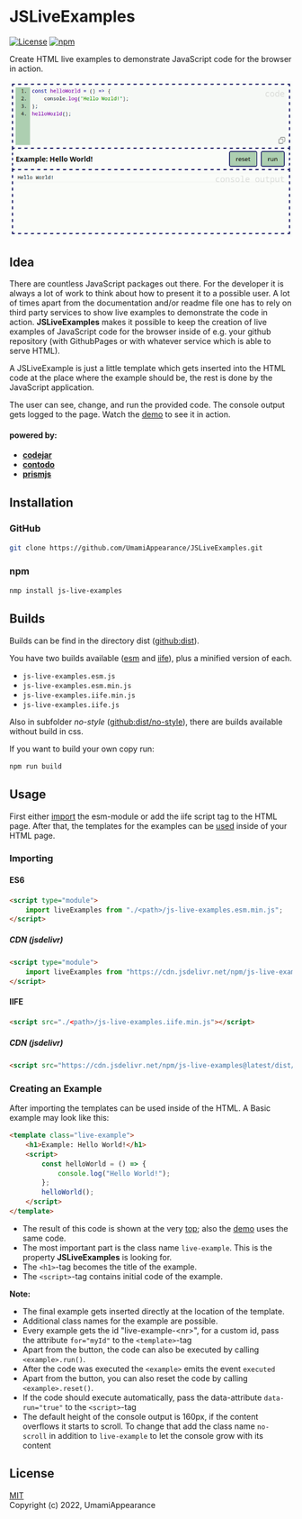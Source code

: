 # JSLiveExamples

[![License](https://img.shields.io/github/license/UmamiAppearance/JSLiveExamples?color=009911&style=for-the-badge)](./LICENSE)
[![npm](https://img.shields.io/npm/v/js-live-examples?color=%23009911&style=for-the-badge)](https://www.npmjs.com/package/js-live-examples)

Create HTML live examples to demonstrate JavaScript code for the browser in action.

[![JSLiveExamples-Image](https://github.com/UmamiAppearance/JSLiveExamples/blob/main/media/JSLiveExamples.gif?raw=true)](https://umamiappearance.github.io/JSLiveExamples/examples/demo.html)

## Idea
There are countless JavaScript packages out there. For the developer it is always a lot of work to think about how to present it to a possible user. A lot of times apart from the documentation and/or readme file one has to rely on third party services to show live examples to demonstrate the code in action. **JSLiveExamples** makes it possible to keep the creation of live examples of JavaScript code for the browser inside of e.g. your github repository (with GithubPages or with whatever service which is able to serve HTML).  
  
A JSLiveExample is just a little template which gets inserted into the HTML code at the place where the example should be, the rest is done by the JavaScript application.  
  
The user can see, change, and run the provided code. The console output gets logged to the page. Watch the [demo](https://umamiappearance.github.io/JSLiveExamples/examples/demo.html) to see it in action.

#### powered by:
 - [**codejar**](https://github.com/antonmedv/codejar)
 - [**contodo**](https://github.com/UmamiAppearance/contodo)
 - [**prismjs**](https://github.com/PrismJS/prism)


## Installation
### GitHub
```sh
git clone https://github.com/UmamiAppearance/JSLiveExamples.git
```

### npm
```sh
nmp install js-live-examples
```

## Builds
Builds can be find in the directory dist ([github:dist](https://github.com/UmamiAppearance/JSLiveExamples/tree/main/dist)). 

You have two builds available ([esm](https://developer.mozilla.org/en-US/docs/Web/JavaScript/Guide/Modules) and [iife](https://developer.mozilla.org/en-US/docs/Glossary/IIFE)), plus a minified version of each. 
* ``js-live-examples.esm.js``
* ``js-live-examples.esm.min.js``
* ``js-live-examples.iife.min.js``
* ``js-live-examples.iife.js``

Also in subfolder _no-style_ ([github:dist/no-style](https://github.com/UmamiAppearance/JSLiveExamples/tree/main/dist/no-style)), there are builds available without build in css.


If you want to build your own copy run:
```sh
npm run build
```


## Usage
First either [import](#importing) the esm-module or add the iife script tag to the HTML page. After that, the templates for the examples can be [used](#creating-a-live-example) inside of your HTML page.


### Importing

#### ES6
```html
<script type="module">
    import liveExamples from "./<path>/js-live-examples.esm.min.js";
</script>
```
##### CDN (jsdelivr)
```html
<script type="module">
    import liveExamples from "https://cdn.jsdelivr.net/npm/js-live-examples@latest/dist/js-live-examples.esm.min.js;
</script>
```

#### IIFE
```html
<script src="./<path>/js-live-examples.iife.min.js"></script>
```

##### CDN (jsdelivr)
```html
<script src="https://cdn.jsdelivr.net/npm/js-live-examples@latest/dist/js-live-examples.iife.min.js"></script>
```

### Creating an Example
After importing the templates can be used inside of the HTML. A Basic example may look like this:

```html
<template class="live-example">
    <h1>Example: Hello World!</h1>
    <script>
        const helloWorld = () => {
            console.log("Hello World!");
        };
        helloWorld();
    </script>
</template>
```
* The result of this code is shown at the very [top](#jsliveexamples); also the [demo](https://umamiappearance.github.io/JSLiveExamples/examples/demo.html) uses the same code.
* The most important part is the class name ``live-example``. This is the property **JSLiveExamples** is looking for.
* The ``<h1>``-tag becomes the title of the example.
* The ``<script>``-tag contains initial code of the example.

**Note:**
* The final example gets inserted directly at the location of the template.
* Additional class names for the example are possible.
* Every example gets the id "live-example-\<nr\>", for a custom id, pass the attribute ``for="myId"`` to the ``<template>``-tag
* Apart from the button, the code can also be executed by calling ``<example>.run()``.
* After the code was executed the ``<example>`` emits the event ``executed``
* Apart from the button, you can also reset the code by calling ``<example>.reset()``.
* If the code should execute automatically, pass the data-attribute ``data-run="true"`` to the ``<script>``-tag
* The default height of the console output is 160px, if the content overflows it starts to scroll. To change that add the class name ``no-scroll`` in addition to ``live-example`` to let the console grow with its content


## License
[MIT](https://opensource.org/licenses/MIT)  
Copyright (c) 2022, UmamiAppearance
